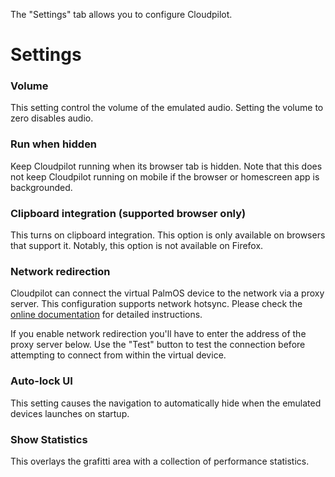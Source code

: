 The "Settings" tab allows you to configure Cloudpilot.

# Settings

### Volume

This setting control the volume of the emulated audio. Setting the volume to zero
disables audio.

### Run when hidden

Keep Cloudpilot running when its browser tab is hidden. Note that this does not
keep Cloudpilot running on mobile if the browser or homescreen app is
backgrounded.

### Clipboard integration (supported browser only)

This turns on clipboard integration. This option is only available on browsers that
support it. Notably, this option is not available on Firefox.

### Network redirection

Cloudpilot can connect the virtual PalmOS device to the network via
a proxy server. This configuration supports network hotsync. Please check the
[online documentation](https://github.com/cloudpilot-emu/cloudpilot/blob/master/doc/networking.md)
for detailed instructions.

If you enable network redirection you'll have to enter the address of the proxy
server below. Use the "Test" button to test the connection before attempting to
connect from within the virtual device.


### Auto-lock UI

This setting causes the navigation to automatically hide when the emulated devices
launches on startup.

### Show Statistics

This overlays the grafitti area with a collection of performance statistics.
